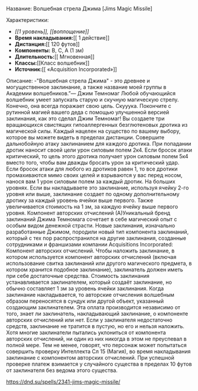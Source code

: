 Название: Волшебная стрела Джима \[Jims Magic Missile] 

Характеристики:
- *[[1 уровень]], [[воплощение]]*
- **Время накладывания:**[[ 1 действие]]
- **Дистанция:**[[ 120 футов]]
- **Компоненты:** В, С, А (1 зм)
- **Длительность:**[[ Мгновенная]]
- **Классы:**[[Класс  волшебник]]
- **Источник:**[[ «Acquisition Incorporated»]]

Описание:
-"Волшебная стрела Джима" - это древнее и могущественное заклинание, а также название моей группы в Академии волшебников.”— Джим Темномаг
Любой обучающийся волшебник умеет запускать старую и скучную магическую стрелу. Конечно, она всегда поражает свою цель. Скууука. Покончите с рутинной магией вашего деда с помощью улучшенной версией заклинания, как это сделал Джим Темномаг!
Вы создаете три вращающихся свистящих гипоаллергенных безглютеновых дротика из магической силы. Каждый нацелен на существо по вашему выбору, которое вы можете видеть в пределах дистанции. Совершите дальнобойную атаку заклинанием для каждого дротика. При попадании дротик наносит своей цели урон силовым полем 2к4.
Если бросок атаки критический, то цель этого дротика получает урон силовым полем 5к4 вместо того, чтобы вам дважды бросать урон за критический удар.
Если бросок атаки для любого из дротиков равен 1, то все дротики промахиваются мимо своих целей и взрываются у вас перед носом, нанося вам 1 урон силовым полем за каждый дротик.
На больших уровнях. Если вы накладываете это заклинание, используя ячейку 2-го уровня или выше, заклинание создает по одному дополнительному дротику за каждый уровень ячейки выше первого. Также увеличивается стоимость на 1 зм, за каждую ячейку выше первого уровня.
Компонент авторских отчислений (А)Уникальный бренд заклинаний Джима Темномага сочетает в себе магический опыт с особым видом денежной страсти. Новые заклинания, изначально разработанные Джимом, породили новый тип компонента заклинаний, который с тех пор распространился на другие заклинания, созданные сотрудниками и франшизами компании Acquisitions Incorporated: Компонент авторских отчислений.
Чтобы наложить заклинание, в котором используется компонент авторских отчислений (включая использование свитка заклинаний или другого магического предмета, в котором хранится подобное заклинание), заклинатель должен иметь при себе достаточные средства. Стоимость заклинания устанавливается заклинателем, который создаёт заклинание, но обычно составляет 1 зм за уровень ячейки заклинания. Когда заклинание накладывается, то авторские отчисления волшебным образом переносятся в сундук или другой объект, указанный создающим заклинателем. Эта оплата производится независимо от того, знает ли заклинатель, накладывающий заклинание, о компоненте авторских отчислений или нет. Если у заклинателя недостаточно средств, заклинание не тратится в пустую, но его и нельзя наложить.
Хотя многие заклинатели пытались уклониться от компонента авторских отчислений, ни один из них никогда в этом не преуспевал в полной мере. Тем не менее, говорят, что персонаж может попытаться совершить проверку Интеллекта Сл 15 (Магия), во время накладывания заклинание с компонентом авторских отчислений. При успешной проверке платеж взимается у случайного существа в пределах 10 футов от заклинателя без ведома этого существа.

https://dnd.su/spells/2341-jims-magic-missile/